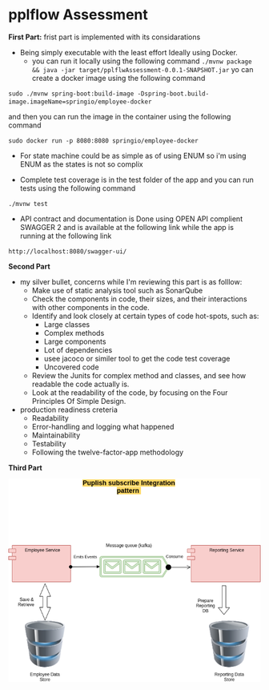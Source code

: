 # pplflow Assessment

**First Part:**
frist part is implemented with its considarations
- Being simply executable with the least effort Ideally using Docker.
   * you can run it locally using the following command ``` ./mvnw package && java -jar target/pplflwAssessment-0.0.1-SNAPSHOT.jar ```
 yo can create a docker image using the following command 
 ```
 sudo ./mvnw spring-boot:build-image -Dspring-boot.build-image.imageName=springio/employee-docker
 ```
and then you can run the image in the container using the following command 
```
sudo docker run -p 8080:8080 springio/employee-docker
```
-  For state machine could be as simple as of using ENUM so i'm using ENUM as the states is not so complix 

- Complete test coverage is in the test folder of the app and you can run tests using the following command 
```
./mvnw test
```
- API contract and documentation is Done using OPEN API complient SWAGGER 2 and is available at the following link while the app is running  at the following link
```
http://localhost:8080/swagger-ui/
```
**Second Part**

-  my silver bullet, concerns while I'm reviewing this part is as folllow:
    * Make use of static analysis tool such as SonarQube
    * Check the components in code, their sizes, and their interactions with other components in the code.
    * Identify and look closely at certain types of code hot-spots, such as:
       * Large classes
       * Complex methods
       * Large components
       * Lot of dependencies
       * usee jacoco or similer tool to get the code test  coverage 
       * Uncovered code
    * Review the Junits for complex method and classes, and see how readable the code actually is.
    * Look at the readability of the code, by focusing on the Four Principles Of Simple Design.
- production readiness creteria 
    * Readability
    * Error-handling and logging what happened
    * Maintainability
    * Testability
    * Following the twelve-factor-app methodology 

**Third Part**

![plot](./ReportingServiceDesign.png)
